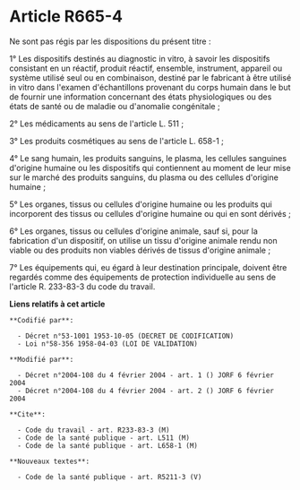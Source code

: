# Article R665-4

Ne sont pas régis par les dispositions du présent titre :

1° Les dispositifs destinés au diagnostic in vitro, à savoir les dispositifs consistant en un réactif, produit réactif,
ensemble, instrument, appareil ou système utilisé seul ou en combinaison, destiné par le fabricant à être utilisé in vitro
dans l'examen d'échantillons provenant du corps humain dans le but de fournir une information concernant des états
physiologiques ou des états de santé ou de maladie ou d'anomalie congénitale ;

2° Les médicaments au sens de l'article L. 511 ;

3° Les produits cosmétiques au sens de l'article L. 658-1 ;

4° Le sang humain, les produits sanguins, le plasma, les cellules sanguines d'origine humaine ou les dispositifs qui
contiennent au moment de leur mise sur le marché des produits sanguins, du plasma ou des cellules d'origine humaine ;

5° Les organes, tissus ou cellules d'origine humaine ou les produits qui incorporent des tissus ou cellules d'origine humaine
ou qui en sont dérivés ;

6° Les organes, tissus ou cellules d'origine animale, sauf si, pour la fabrication d'un dispositif, on utilise un tissu
d'origine animale rendu non viable ou des produits non viables dérivés de tissus d'origine animale ;

7° Les équipements qui, eu égard à leur destination principale, doivent être regardés comme des équipements de protection
individuelle au sens de l'article R. 233-83-3 du code du travail.

**Liens relatifs à cet article**

	**Codifié par**:

	  - Décret n°53-1001 1953-10-05 (DECRET DE CODIFICATION)
	  - Loi n°58-356 1958-04-03 (LOI DE VALIDATION)

	**Modifié par**:

	  - Décret n°2004-108 du 4 février 2004 - art. 1 () JORF 6 février 2004
	  - Décret n°2004-108 du 4 février 2004 - art. 2 () JORF 6 février 2004

	**Cite**:

	  - Code du travail - art. R233-83-3 (M)
	  - Code de la santé publique - art. L511 (M)
	  - Code de la santé publique - art. L658-1 (M)

	**Nouveaux textes**:

	  - Code de la santé publique - art. R5211-3 (V)
